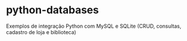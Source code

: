 # python-databases
Exemplos de integração Python com MySQL e SQLite (CRUD, consultas, cadastro de loja e biblioteca)
